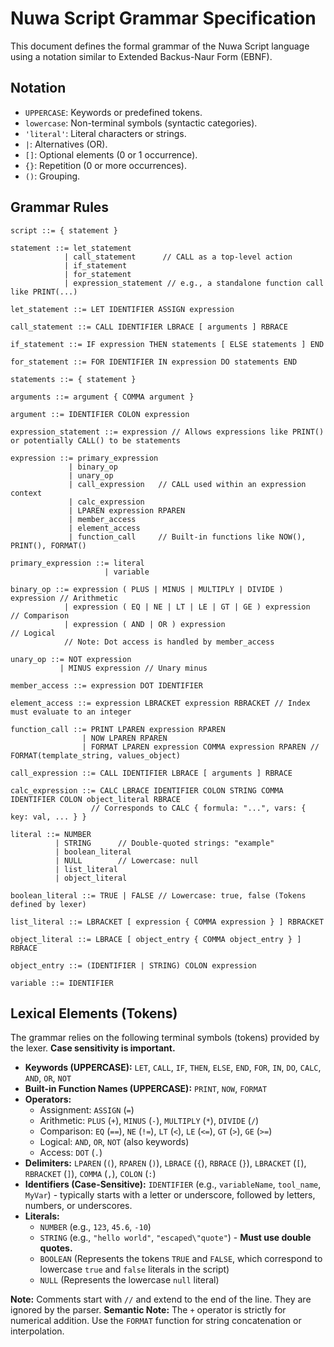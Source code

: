 # Nuwa Script Grammar Specification

This document defines the formal grammar of the Nuwa Script language using a notation similar to Extended Backus-Naur Form (EBNF).

## Notation

*   `UPPERCASE`: Keywords or predefined tokens.
*   `lowercase`: Non-terminal symbols (syntactic categories).
*   `'literal'`: Literal characters or strings.
*   `|`: Alternatives (OR).
*   `[]`: Optional elements (0 or 1 occurrence).
*   `{}`: Repetition (0 or more occurrences).
*   `()`: Grouping.

## Grammar Rules

```ebnf
script ::= { statement }

statement ::= let_statement
            | call_statement      // CALL as a top-level action
            | if_statement
            | for_statement
            | expression_statement // e.g., a standalone function call like PRINT(...)

let_statement ::= LET IDENTIFIER ASSIGN expression

call_statement ::= CALL IDENTIFIER LBRACE [ arguments ] RBRACE

if_statement ::= IF expression THEN statements [ ELSE statements ] END

for_statement ::= FOR IDENTIFIER IN expression DO statements END

statements ::= { statement }

arguments ::= argument { COMMA argument }

argument ::= IDENTIFIER COLON expression

expression_statement ::= expression // Allows expressions like PRINT() or potentially CALL() to be statements

expression ::= primary_expression
             | binary_op
             | unary_op
             | call_expression   // CALL used within an expression context
             | calc_expression
             | LPAREN expression RPAREN
             | member_access
             | element_access
             | function_call     // Built-in functions like NOW(), PRINT(), FORMAT()

primary_expression ::= literal
                     | variable

binary_op ::= expression ( PLUS | MINUS | MULTIPLY | DIVIDE ) expression // Arithmetic
            | expression ( EQ | NE | LT | LE | GT | GE ) expression    // Comparison
            | expression ( AND | OR ) expression                     // Logical
            // Note: Dot access is handled by member_access

unary_op ::= NOT expression
           | MINUS expression // Unary minus

member_access ::= expression DOT IDENTIFIER

element_access ::= expression LBRACKET expression RBRACKET // Index must evaluate to an integer

function_call ::= PRINT LPAREN expression RPAREN
                | NOW LPAREN RPAREN
                | FORMAT LPAREN expression COMMA expression RPAREN // FORMAT(template_string, values_object)

call_expression ::= CALL IDENTIFIER LBRACE [ arguments ] RBRACE

calc_expression ::= CALC LBRACE IDENTIFIER COLON STRING COMMA IDENTIFIER COLON object_literal RBRACE
                  // Corresponds to CALC { formula: "...", vars: { key: val, ... } }

literal ::= NUMBER
          | STRING      // Double-quoted strings: "example"
          | boolean_literal
          | NULL        // Lowercase: null
          | list_literal
          | object_literal

boolean_literal ::= TRUE | FALSE // Lowercase: true, false (Tokens defined by lexer)

list_literal ::= LBRACKET [ expression { COMMA expression } ] RBRACKET

object_literal ::= LBRACE [ object_entry { COMMA object_entry } ] RBRACE

object_entry ::= (IDENTIFIER | STRING) COLON expression

variable ::= IDENTIFIER
```

## Lexical Elements (Tokens)

The grammar relies on the following terminal symbols (tokens) provided by the lexer. **Case sensitivity is important.**

*   **Keywords (UPPERCASE):** `LET`, `CALL`, `IF`, `THEN`, `ELSE`, `END`, `FOR`, `IN`, `DO`, `CALC`, `AND`, `OR`, `NOT`
*   **Built-in Function Names (UPPERCASE):** `PRINT`, `NOW`, `FORMAT`
*   **Operators:**
    *   Assignment: `ASSIGN` (`=`)
    *   Arithmetic: `PLUS` (`+`), `MINUS` (`-`), `MULTIPLY` (`*`), `DIVIDE` (`/`)
    *   Comparison: `EQ` (`==`), `NE` (`!=`), `LT` (`<`), `LE` (`<=`), `GT` (`>`), `GE` (`>=`)
    *   Logical: `AND`, `OR`, `NOT` (also keywords)
    *   Access: `DOT` (`.`)
*   **Delimiters:** `LPAREN` (`(`), `RPAREN` (`)`), `LBRACE` (`{`), `RBRACE` (`}`), `LBRACKET` (`[`), `RBRACKET` (`]`), `COMMA` (`,`), `COLON` (`:`)
*   **Identifiers (Case-Sensitive):** `IDENTIFIER` (e.g., `variableName`, `tool_name`, `MyVar`) - typically starts with a letter or underscore, followed by letters, numbers, or underscores.
*   **Literals:**
    *   `NUMBER` (e.g., `123`, `45.6`, `-10`)
    *   `STRING` (e.g., `"hello world"`, `"escaped\"quote"`) - **Must use double quotes.**
    *   `BOOLEAN` (Represents the tokens `TRUE` and `FALSE`, which correspond to lowercase `true` and `false` literals in the script)
    *   `NULL` (Represents the lowercase `null` literal)

**Note:** Comments start with `//` and extend to the end of the line. They are ignored by the parser.
**Semantic Note:** The `+` operator is strictly for numerical addition. Use the `FORMAT` function for string concatenation or interpolation.
